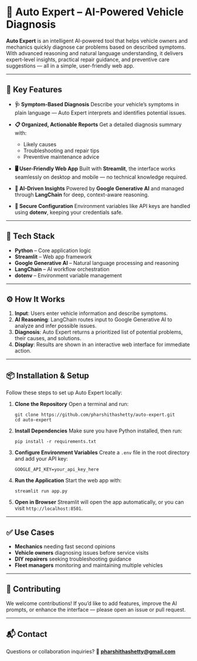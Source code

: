 
# 🚗 Auto Expert – AI-Powered Vehicle Diagnosis

**Auto Expert** is an intelligent AI-powered tool that helps vehicle owners and mechanics quickly diagnose car problems based on described symptoms. With advanced reasoning and natural language understanding, it delivers expert-level insights, practical repair guidance, and preventive care suggestions — all in a simple, user-friendly web app.

---

## 🌟 Key Features

* **🩺 Symptom-Based Diagnosis**
  Describe your vehicle’s symptoms in plain language — Auto Expert interprets and identifies potential issues.

* **📋 Organized, Actionable Reports**
  Get a detailed diagnosis summary with:

  * Likely causes
  * Troubleshooting and repair tips
  * Preventive maintenance advice

* **🖥️ User-Friendly Web App**
  Built with **Streamlit**, the interface works seamlessly on desktop and mobile — no technical knowledge required.

* **🤖 AI-Driven Insights**
  Powered by **Google Generative AI** and managed through **LangChain** for deep, context-aware reasoning.

* **🔐 Secure Configuration**
  Environment variables like API keys are handled using **dotenv**, keeping your credentials safe.

---

## 🧰 Tech Stack

* **Python** – Core application logic
* **Streamlit** – Web app framework
* **Google Generative AI** – Natural language processing and reasoning
* **LangChain** – AI workflow orchestration
* **dotenv** – Environment variable management

---

## ⚙️ How It Works

1. **Input**: Users enter vehicle information and describe symptoms.
2. **AI Reasoning**: LangChain routes input to Google Generative AI to analyze and infer possible issues.
3. **Diagnosis**: Auto Expert returns a prioritized list of potential problems, their causes, and solutions.
4. **Display**: Results are shown in an interactive web interface for immediate action.

---

## 📦 Installation & Setup

Follow these steps to set up Auto Expert locally:

1. **Clone the Repository**
   Open a terminal and run:

   ```
   git clone https://github.com/pharshithashetty/auto-expert.git
   cd auto-expert
   ```

2. **Install Dependencies**
   Make sure you have Python installed, then run:

   ```
   pip install -r requirements.txt
   ```

3. **Configure Environment Variables**
   Create a `.env` file in the root directory and add your API key:

   ```
   GOOGLE_API_KEY=your_api_key_here
   ```

4. **Run the Application**
   Start the web app with:

   ```
   streamlit run app.py
   ```

5. **Open in Browser**
   Streamlit will open the app automatically, or you can visit `http://localhost:8501`.

---

## ✅ Use Cases

* **Mechanics** needing fast second opinions
* **Vehicle owners** diagnosing issues before service visits
* **DIY repairers** seeking troubleshooting guidance
* **Fleet managers** monitoring and maintaining multiple vehicles

---

## 🙌 Contributing

We welcome contributions!
If you’d like to add features, improve the AI prompts, or enhance the interface — please open an issue or pull request.

---

## 📬 Contact

Questions or collaboration inquiries?
📧 **[pharshithashetty@gmail.com](mailto:pharshithashetty@gmail.com)**
